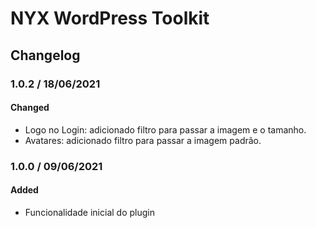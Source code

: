# NYX WordPress Toolkit

## Changelog

### 1.0.2 / 18/06/2021

#### Changed

- Logo no Login: adicionado filtro para passar a imagem e o tamanho.
- Avatares: adicionado filtro para passar a imagem padrão.

### 1.0.0 / 09/06/2021

#### Added

- Funcionalidade inicial do plugin
